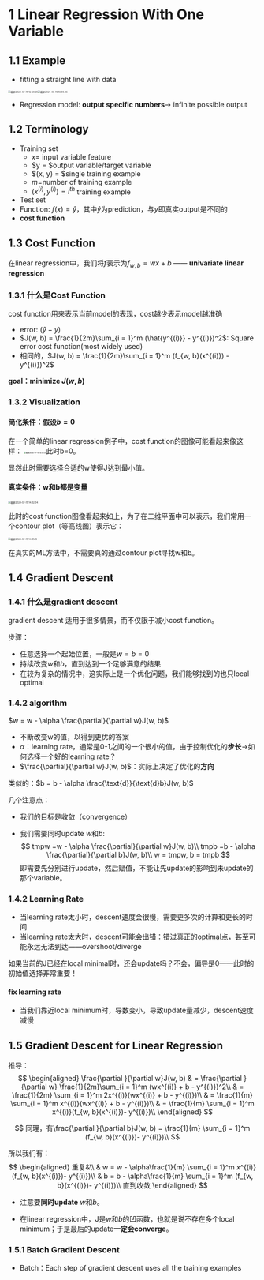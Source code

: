 # 1 Linear Regression With One Variable 

## 1.1 Example

- fitting a straight line with data

<img src="/Users/apple/Desktop/Code/MLwuenda/notes/1Supervised-1.assets/截屏2024-07-15 12.58.26.png" alt="截屏2024-07-15 12.58.26" style="zoom: 33%;" /><img src="/Users/apple/Desktop/Code/MLwuenda/notes/1Supervised-1.assets/截屏2024-07-15 13.00.46.png" alt="截屏2024-07-15 13.00.46" style="zoom: 33%;" />

- Regression model: **output specific numbers**-> infinite possible output

## 1.2 Terminology

- Training set
  - $x =$ input variable feature
  - $y = $output variable/target variable
  - $(x, y) = $single training example
  - $m=$number of training example
  - $(x^{(i)}, y^{(i)}) = i^{th}$ training example  
- Test set
- Function: $f(x) = \hat{y}$，其中$\hat{y}$为prediction，与$y$即真实output是不同的
- **cost function**

## 1.3 Cost Function

在linear regression中，我们将$f$表示为$f_{w, b} = wx + b$ —— **univariate linear regression**

### 1.3.1 什么是Cost Function

cost function用来表示当前model的表现，cost越少表示model越准确

- error: $(\hat{y} - y)$
- $J(w, b) = \frac{1}{2m}\sum_{i = 1}^m (\hat{y^{(i)}} - y^{(i)})^2$: Square error cost function(most widely used)
- 相同的，$J(w, b) = \frac{1}{2m}\sum_{i = 1}^m (f_{w, b}(x^{(i)}) - y^{(i)})^2$

**goal：minimize $J(w, b)$**

### 1.3.2  Visualization

#### 简化条件：假设$b = 0$

在一个简单的linear regression例子中，cost function的图像可能看起来像这样： <img src="/Users/apple/Desktop/Code/MLwuenda/notes/1Supervised-1.assets/截屏2024-07-15 13.56.41.png" alt="截屏2024-07-15 13.56.41" style="zoom:25%;" />此时b=0。

显然此时需要选择合适的w使得J达到最小值。

#### 真实条件：w和b都是变量

<img src="/Users/apple/Desktop/Code/MLwuenda/notes/1Supervised-1.assets/截屏2024-07-15 14.02.04.png" alt="截屏2024-07-15 14.02.04" style="zoom: 33%;" />

此时的cost function图像看起来如上，为了在二维平面中可以表示，我们常用一个contour plot（等高线图）表示它：

<img src="/Users/apple/Desktop/Code/MLwuenda/notes/1Supervised-1.assets/截屏2024-07-15 14.05.15.png" alt="截屏2024-07-15 14.05.15" style="zoom:33%;" />

在真实的ML方法中，不需要真的通过contour plot寻找w和b。

## 1.4 Gradient Descent

### 1.4.1 什么是gradient descent

gradient descent 适用于很多情景，而不仅限于减小cost function。

步骤：

- 任意选择一个起始位置，一般是$w = b = 0$
- 持续改变$w$和$b$，直到达到一个足够满意的结果
- 在较为复杂的情况中，这实际上是一个优化问题，我们能够找到的也只local optimal

### 1.4.2 algorithm

$w = w - \alpha \frac{\partial}{\partial w}J(w, b)$

- 不断改变w的值，以得到更优的答案
- $\alpha$：learning rate，通常是0-1之间的一个很小的值，由于控制优化的**步长**->如何选择一个好的learning rate？
- $\frac{\partial}{\partial w}J(w, b)$：实际上决定了优化的**方向**

类似的：$b = b - \alpha \frac{\text{d}}{\text{d}b}J(w, b)$

几个注意点：

- 我们的目标是收敛（convergence）

- 我们需要同时update $w$和$b$:
  $$
  tmpw =w - \alpha \frac{\partial}{\partial w}J(w, b)\\
  tmpb =b - \alpha \frac{\partial}{\partial b}J(w, b)\\
  w = tmpw, b = tmpb
  $$
  即需要先分别进行update，然后赋值，不能让先update的影响到未update的那个variable。

### 1.4.2 Learning Rate

- 当learning rate太小时，descent速度会很慢，需要更多次的计算和更长的时间
- 当learning rate太大时，descent可能会出错：错过真正的optimal点，甚至可能永远无法到达——overshoot/diverge

如果当前的J已经在local minimal时，还会update吗？不会，偏导是0——此时的初始值选择非常重要！

#### fix learning rate

- 当我们靠近local minimum时，导数变小，导致update量减少，descent速度减慢

## 1.5 Gradient Descent for Linear Regression

  推导：
$$
\begin{aligned}
\frac{\partial }{\partial w}J(w, b) 
& = \frac{\partial }{\partial w} \frac{1}{2m}\sum_{i = 1}^m (wx^{(i)} + b - y^{(i)})^2\\
& = \frac{1}{2m} \sum_{i = 1}^m  2x^{(i)}(wx^{(i)} + b - y^{(i)})\\
& = \frac{1}{m} \sum_{i = 1}^m  x^{(i)}(wx^{(i)} + b - y^{(i)})\\
& = \frac{1}{m} \sum_{i = 1}^m  x^{(i)}(f_{w, b}(x^{(i)})- y^{(i)})\\
\end{aligned}
$$

$$
同理，有\frac{\partial }{\partial b}J(w, b)  =  \frac{1}{m} \sum_{i = 1}^m (f_{w, b}(x^{(i)})- y^{(i)})\\
$$

所以我们有：
$$
\begin{aligned}
重复&\\
& w = w - \alpha\frac{1}{m} \sum_{i = 1}^m  x^{(i)}(f_{w, b}(x^{(i)})- y^{(i)})\\
& b = b - \alpha\frac{1}{m} \sum_{i = 1}^m (f_{w, b}(x^{(i)})- y^{(i)})\\
直到收敛
\end{aligned}
$$

- 注意要**同时update** $w$和$b$。

- 在linear regression中，J是$w$和$b$的凹函数，也就是说不存在多个local minimum；于是最后的update**一定会converge**。

### 1.5.1 Batch Gradient Descent

- Batch：Each step of gradient descent uses all the training examples

